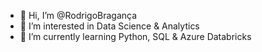 - 👋 Hi, I’m @RodrigoBragança
- 👀 I’m interested in Data Science & Analytics
- 🌱 I’m currently learning Python, SQL & Azure Databricks

<!---
RodrigoBraganca3/RodrigoBraganca3 is a ✨ special ✨ repository because its `README.md` (this file) appears on your GitHub profile.
You can click the Preview link to take a look at your changes.
--->
